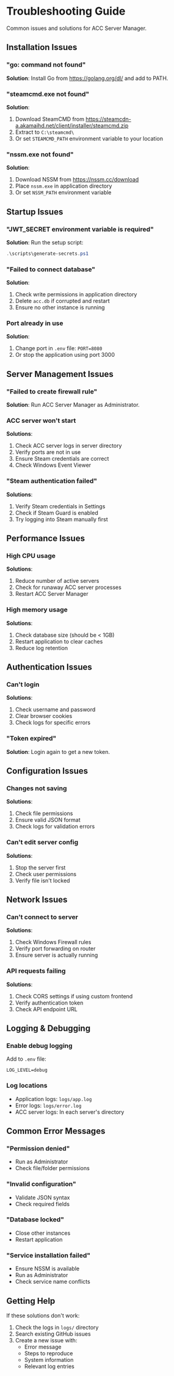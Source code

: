 # Troubleshooting Guide

Common issues and solutions for ACC Server Manager.

## Installation Issues

### "go: command not found"

**Solution**: Install Go from https://golang.org/dl/ and add to PATH.

### "steamcmd.exe not found"

**Solution**: 
1. Download SteamCMD from https://steamcdn-a.akamaihd.net/client/installer/steamcmd.zip
2. Extract to `C:\steamcmd\`
3. Or set `STEAMCMD_PATH` environment variable to your location

### "nssm.exe not found"

**Solution**:
1. Download NSSM from https://nssm.cc/download
2. Place `nssm.exe` in application directory
3. Or set `NSSM_PATH` environment variable

## Startup Issues

### "JWT_SECRET environment variable is required"

**Solution**: Run the setup script:
```powershell
.\scripts\generate-secrets.ps1
```

### "Failed to connect database"

**Solution**:
1. Check write permissions in application directory
2. Delete `acc.db` if corrupted and restart
3. Ensure no other instance is running

### Port already in use

**Solution**:
1. Change port in `.env` file: `PORT=8080`
2. Or stop the application using port 3000

## Server Management Issues

### "Failed to create firewall rule"

**Solution**: Run ACC Server Manager as Administrator.

### ACC server won't start

**Solutions**:
1. Check ACC server logs in server directory
2. Verify ports are not in use
3. Ensure Steam credentials are correct
4. Check Windows Event Viewer

### "Steam authentication failed"

**Solutions**:
1. Verify Steam credentials in Settings
2. Check if Steam Guard is enabled
3. Try logging into Steam manually first

## Performance Issues

### High CPU usage

**Solutions**:
1. Reduce number of active servers
2. Check for runaway ACC server processes
3. Restart ACC Server Manager

### High memory usage

**Solutions**:
1. Check database size (should be < 1GB)
2. Restart application to clear caches
3. Reduce log retention

## Authentication Issues

### Can't login

**Solutions**:
1. Check username and password
2. Clear browser cookies
3. Check logs for specific errors

### "Token expired"

**Solution**: Login again to get a new token.

## Configuration Issues

### Changes not saving

**Solutions**:
1. Check file permissions
2. Ensure valid JSON format
3. Check logs for validation errors

### Can't edit server config

**Solutions**:
1. Stop the server first
2. Check user permissions
3. Verify file isn't locked

## Network Issues

### Can't connect to server

**Solutions**:
1. Check Windows Firewall rules
2. Verify port forwarding on router
3. Ensure server is actually running

### API requests failing

**Solutions**:
1. Check CORS settings if using custom frontend
2. Verify authentication token
3. Check API endpoint URL

## Logging & Debugging

### Enable debug logging

Add to `.env` file:
```
LOG_LEVEL=debug
```

### Log locations

- Application logs: `logs/app.log`
- Error logs: `logs/error.log`
- ACC server logs: In each server's directory

## Common Error Messages

### "Permission denied"
- Run as Administrator
- Check file/folder permissions

### "Invalid configuration"
- Validate JSON syntax
- Check required fields

### "Database locked"
- Close other instances
- Restart application

### "Service installation failed"
- Ensure NSSM is available
- Run as Administrator
- Check service name conflicts

## Getting Help

If these solutions don't work:

1. Check the logs in `logs/` directory
2. Search existing GitHub issues
3. Create a new issue with:
   - Error message
   - Steps to reproduce
   - System information
   - Relevant log entries
